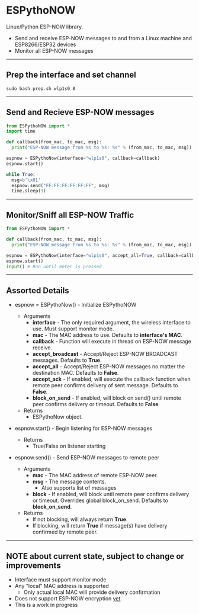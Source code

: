 # ESPythoNOW
Linux/Python ESP-NOW library.

* Send and receive ESP-NOW messages to and from a Linux machine and ESP8266/ESP32 devices
* Monitor all ESP-NOW messages





---
Prep the interface and set channel
---
```
sudo bash prep.sh wlp1s0 8
```





---
Send and Recieve ESP-NOW messages
---
```python
from ESPythoNOW import *
import time

def callback(from_mac, to_mac, msg):
  print("ESP-NOW message from %s to %s: %s" % (from_mac, to_mac, msg))

espnow = ESPythoNow(interface="wlp1s0", callback=callback)
espnow.start()

while True:
  msg=b'\x01'
  espnow.send("FF:FF:FF:FF:FF:FF", msg)
  time.sleep(3)
```





---
Monitor/Sniff all ESP-NOW Traffic
---
```python
from ESPythoNOW import *

def callback(from_mac, to_mac, msg):
  print("ESP-NOW message from %s to %s: %s" % (from_mac, to_mac, msg))

espnow = ESPythoNow(interface="wlp1s0", accept_all=True, callback=callback)
espnow.start()
input() # Run until enter is pressed
```





---
Assorted Details
---
* espnow = ESPythoNow() - Initialize ESPythoNOW 
  * Arguments
    * **interface** - The only required argument, the wireless interface to use. Must support monitor mode.
    * **mac** - The MAC address to use. Defaults to **interface's MAC**.
    * **callback** - Function will execute in thread on ESP-NOW message receive.
    * **accept_broadcast** - Accept/Reject ESP-NOW BROADCAST messages. Defaults to **True**.
    * **accept_all** - Accept/Reject ESP-NOW messages no matter the destination MAC. Defaults to **False**.
    * **accept_ack** - If enabled, will execute the callback function when remote peer confirms delivery of sent message. Defaults to **False**.
    * **block_on_send** - If enabled, will block on send() until remote peer confirms delivery or timeout. Defaults to **False**
  * Returns
    * ESPythoNow object.

* espnow.start() - Begin listening for ESP-NOW messages
  * Returns
    * True/False on listener starting

* espnow.send() - Send ESP-NOW messages to remote peer
  * Arguments
    * **mac** - The MAC address of remote ESP-NOW peer.
    * **msg** - The message contents.
      * Also supports list of messages
    * **block** - If enabled, will block until remote peer confirms delivery or timeout. Overrides global block_on_send. Defaults to **block_on_send**.
  * Returns
    * If not blocking, will always return **True**.
    * If blocking, will return **True** if message(s) have delivery confirmed by remote peer.





---
NOTE about current state, subject to change or improvements
---
* Interface must support monitor mode
* Any "local" MAC address is supported
  * Only actual local MAC will provide delivery confirmation
* Does not support ESP-NOW encryption [yet](https://github.com/ChuckMash/ESPythoNOW/issues/1) 
* This is a work in progress
